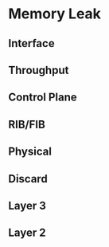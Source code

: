 # Memory Leak
## Interface
## Throughput
## Control Plane
## RIB/FIB
## Physical
## Discard
## Layer 3
## Layer 2